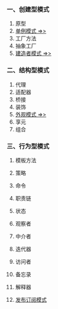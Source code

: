 ### 一、创建型模式
1. 原型
2. [单例模式 =>>](./Singleton.md)
3. 工厂方法
4. 抽象工厂
5. [建造者模式 =>>](./Builder.md)

### 二、结构型模式
1. 代理
2. 适配器
3. 桥接
4. 装饰
5. [外观模式 =>>](./Facade.md)
6. 享元
7. 组合

### 三、行为型模式
1. 模板方法
2. 策略
3. 命令
4. 职责链
5. 状态
6. 观察者
7. 中介者
8. 迭代器
9. 访问者
10. 备忘录
11. 解释器

1. [发布订阅模式](./发布订阅.md)